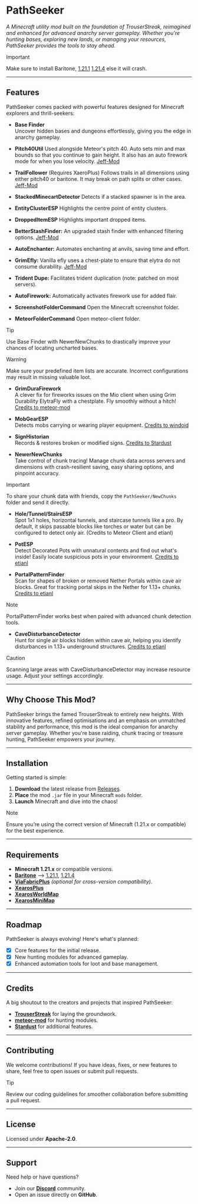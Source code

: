 # PathSeeker  
*A Minecraft utility mod built on the foundation of TrouserStreak, reimagined and enhanced for advanced anarchy server gameplay. Whether you're hunting bases, exploring new lands, or managing your resources, PathSeeker provides the tools to stay ahead.*  

> [!IMPORTANT]  
> Make sure to install Baritone, [1.21.1](https://maven.meteordev.org/snapshots/meteordevelopment/baritone/1.21.1-SNAPSHOT/baritone-1.21.1-20240826.213754-1.jar) [1.21.4](https://maven.meteordev.org/snapshots/meteordevelopment/baritone/1.21.4-SNAPSHOT/baritone-1.21.4-20250105.184728-1.jar) else it will crash.

---

## Features    
PathSeeker comes packed with powerful features designed for Minecraft explorers and thrill-seekers:  
- **Base Finder**  
  Uncover hidden bases and dungeons effortlessly, giving you the edge in anarchy gameplay.

- **Pitch40Util**
  Used alongside Meteor's pitch 40. Auto sets min and max bounds so that you continue to gain height. It also has an auto firework mode for when you lose velocity. [Jeff-Mod](https://github.com/miles352/meteor-stashhunting-addon/blob/1.21.1/src/main/java/com/stash/hunt/modules/Pitch40Util.java)

- **TrailFollower** (Requires XaeroPlus)
Follows trails in all dimensions using either pitch40 or baritone. It may break on path splits or other cases. [Jeff-Mod](https://github.com/miles352/meteor-stashhunting-addon/blob/1.21.1/src/main/java/com/stash/hunt/modules/TrailFollower.java)

- **StackedMinecartDetector**
  Detects if a stacked spawner is in the area.
  
- **EntityClusterESP**
  Highlights the centre point of entity clusters.
  
- **DroppedItemESP**
  Highlights important dropped items.
  
- **BetterStashFinder:** An upgraded stash finder with enhanced filtering options. [Jeff-Mod](https://github.com/miles352/meteor-stashhunting-addon/blob/1.21.1/src/main/java/com/stash/hunt/modules/BetterStashFinder.java)

- **AutoEnchanter:** Automates enchanting at anvils, saving time and effort.

- **GrimEfly:** Vanilla efly uses a chest-plate to ensure that elytra do not consume durability. [Jeff-Mod](https://github.com/miles352/meteor-stashhunting-addon/blob/1.21.1/src/main/java/com/stash/hunt/modules/GrimEfly.java)

- **Trident Dupe:** Facilitates trident duplication (note: patched on most servers).

- **AutoFirework:** Automatically activates firework use for added flair.

- **ScreenshotFolderCommand**
   Open the Minecraft screenshot folder.
  
- **MeteorFolderCommand**
   Open meteor-client folder.
> [!TIP]  
> Use Base Finder with NewerNewChunks to drastically improve your chances of locating uncharted bases.

> [!WARNING]  
> Make sure your predefined item lists are accurate. Incorrect configurations may result in missing valuable loot.

- **GrimDuraFirework**  
  A clever fix for fireworks issues on the Mio client when using Grim Durability ElytraFly with a chestplate. Fly smoothly without a hitch! [Credits to meteor-mod](https://github.com/miles352/meteor-stashhunting-addon/blob/master/src/main/java/com/example/addon/modules/GrimDuraFirework.java)
  
- **MobGearESP**  
  Detects mobs carrying or wearing player equipment. [Credits to windoid](https://github.com/windoid/MobGearESP/blob/master/src/main/java/com/mobgear/addon/modules/MobGearESP.java)

- **SignHistorian**  
  Records & restores broken or modified signs. [Credits to Stardust](https://github.com/0xTas/stardust/blob/64cd499c62d30be8e479b084a613e0c05b77c8d9/src/main/java/dev/stardust/modules/SignHistorian.java)  

- **NewerNewChunks**  
  Take control of chunk tracing! Manage chunk data across servers and dimensions with crash-resilient saving, easy sharing options, and pinpoint accuracy.  

> [!IMPORTANT]  
> To share your chunk data with friends, copy the `PathSeeker/NewChunks` folder and send it directly.

- **Hole/Tunnel/StairsESP**  
  Spot 1x1 holes, horizontal tunnels, and staircase tunnels like a pro. By default, it skips passable blocks like torches or water but can be configured to detect only air. (Credits to Meteor Client and etianl)  

- **PotESP**  
  Detect Decorated Pots with unnatural contents and find out what's inside! Easily locate suspicious pots in your environment. [Credits to etianl](https://github.com/etianl/Trouser-Streak/blob/1.21.1/src/main/java/pwn/noobs/trouserstreak/modules/PotESP.java)  

- **PortalPatternFinder**  
  Scan for shapes of broken or removed Nether Portals within cave air blocks. Great for tracking portal skips in the Nether for 1.13+ chunks. [Credits to etianl](https://github.com/etianl/Trouser-Streak/blob/1.21.1/src/main/java/pwn/noobs/trouserstreak/modules/PortalPatternFinder.java)  

> [!NOTE]  
> PortalPatternFinder works best when paired with advanced chunk detection tools.

- **CaveDisturbanceDetector**  
  Hunt for single air blocks hidden within cave air, helping you identify disturbances in 1.13+ underground structures. [Credits to etianl](https://github.com/etianl/Trouser-Streak/blob/1.21.1/src/main/java/pwn/noobs/trouserstreak/modules/PortalPatternFinder.java)  

> [!CAUTION]  
> Scanning large areas with CaveDisturbanceDetector may increase resource usage. Adjust your settings accordingly.

---

## Why Choose This Mod?  
PathSeeker brings the famed TrouserStreak to entirely new heights. With innovative features, refined optimisations and an emphasis on unmatched stability and performance, this mod is the ideal companion for anarchy server gameplay. Whether you're base raiding, chunk tracing or treasure hunting, PathSeeker empowers your journey.

---

## Installation  
Getting started is simple:  
1. **Download** the latest release from [Releases](https://github.com/FaxHack/PathSeeker/releases/).  
2. **Place** the mod `.jar` file in your Minecraft `mods` folder.  
3. **Launch** Minecraft and dive into the chaos!  

> [!NOTE]  
> Ensure you’re using the correct version of Minecraft (1.21.x or compatible) for the best experience.  

---

## Requirements  
- **Minecraft 1.21.x** or compatible versions.
- [**Baritone**](https://modrinth.com/mod/xaeros-minimap/versions) --> [1.21.1](https://maven.meteordev.org/snapshots/meteordevelopment/baritone/1.21.1-SNAPSHOT/baritone-1.21.1-20240826.213754-1.jar), [1.21.4](https://maven.meteordev.org/snapshots/meteordevelopment/baritone/1.21.4-SNAPSHOT/baritone-1.21.4-20250105.184728-1.jar)
- [**ViaFabricPlus**](https://modrinth.com/mod/viafabricplus/versions?g=1.21.1&l=fabric&c=release) *(optional for cross-version compatibility)*.
- [**XearosPlus**](https://modrinth.com/mod/xaeroplus/versions)
- [**XearosWorldMap**](https://modrinth.com/mod/xaeros-world-map/versions)
- [**XearosMiniMap**](https://modrinth.com/mod/xaeros-minimap/versions)

---

## Roadmap  
PathSeeker is always evolving! Here's what's planned:  
- [x] Core features for the initial release.  
- [x] New hunting modules for advanced gameplay.  
- [x] Enhanced automation tools for loot and base management.  

---

## Credits  
A big shoutout to the creators and projects that inspired PathSeeker:  
- [**TrouserStreak**](https://github.com/etianl/Trouser-Streak) for laying the groundwork.  
- [**meteor-mod**](https://github.com/miles352/meteor-stashhunting-addon) for hunting modules.
- [**Stardust**](https://github.com/0xTas/stardust) for additional features.

---

## Contributing  
We welcome contributions! If you have ideas, fixes, or new features to share, feel free to open issues or submit pull requests.  

> [!TIP]  
> Review our coding guidelines for smoother collaboration before submitting a pull request.  

---

## License  
Licensed under **Apache-2.0**.  

---

## Support  
Need help or have questions?  
- Join our **[Discord](https://discord.gg/SdH8ZF96mD)** community.  
- Open an issue directly on **GitHub**.  
